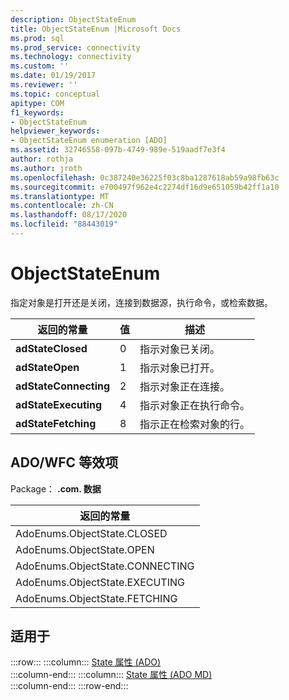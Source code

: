 ```yaml
---
description: ObjectStateEnum
title: ObjectStateEnum |Microsoft Docs
ms.prod: sql
ms.prod_service: connectivity
ms.technology: connectivity
ms.custom: ''
ms.date: 01/19/2017
ms.reviewer: ''
ms.topic: conceptual
apitype: COM
f1_keywords:
- ObjectStateEnum
helpviewer_keywords:
- ObjectStateEnum enumeration [ADO]
ms.assetid: 32746558-097b-4749-989e-519aadf7e3f4
author: rothja
ms.author: jroth
ms.openlocfilehash: 0c387240e36225f03c8ba1287618ab59a98fb63c
ms.sourcegitcommit: e700497f962e4c2274df16d9e651059b42ff1a10
ms.translationtype: MT
ms.contentlocale: zh-CN
ms.lasthandoff: 08/17/2020
ms.locfileid: "88443019"
---
```

# <a name="objectstateenum"></a>ObjectStateEnum
指定对象是打开还是关闭，连接到数据源，执行命令，或检索数据。  
  
|返回的常量|值|描述|  
|--------------|-----------|-----------------|  
|**adStateClosed**|0|指示对象已关闭。|  
|**adStateOpen**|1|指示对象已打开。|  
|**adStateConnecting**|2|指示对象正在连接。|  
|**adStateExecuting**|4|指示对象正在执行命令。|  
|**adStateFetching**|8|指示正在检索对象的行。|  
  
## <a name="adowfc-equivalent"></a>ADO/WFC 等效项  
 Package： **.com. 数据**  
  
|返回的常量|  
|--------------|  
|AdoEnums.ObjectState.CLOSED|  
|AdoEnums.ObjectState.OPEN|  
|AdoEnums.ObjectState.CONNECTING|  
|AdoEnums.ObjectState.EXECUTING|  
|AdoEnums.ObjectState.FETCHING|  
  
## <a name="applies-to"></a>适用于  

:::row:::
    :::column:::
        [State 属性 (ADO)](../../../ado/reference/ado-api/state-property-ado.md)  
    :::column-end:::
    :::column:::
        [State 属性 (ADO MD)](../../../ado/reference/ado-md-api/state-property-ado-md.md)  
    :::column-end:::
:::row-end:::
